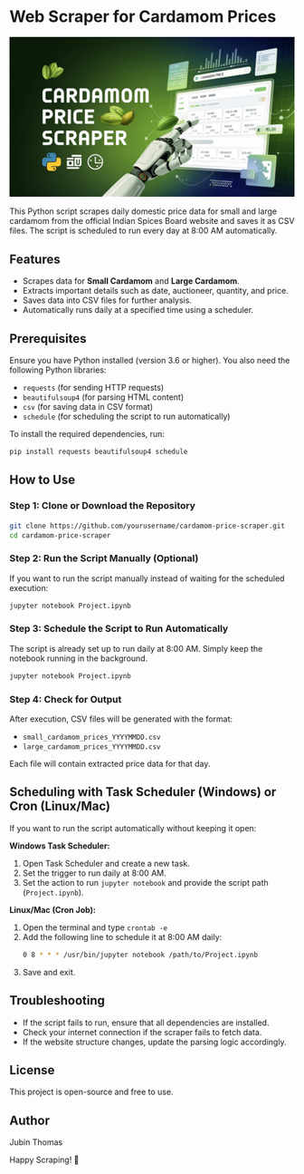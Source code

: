 # Web Scraper for Cardamom Prices
![Project Banner](public/project_image_cardamom.jpeg)

This Python script scrapes daily domestic price data for small and large cardamom from the official Indian Spices Board website and saves it as CSV files. The script is scheduled to run every day at 8:00 AM automatically.

## Features
- Scrapes data for **Small Cardamom** and **Large Cardamom**.
- Extracts important details such as date, auctioneer, quantity, and price.
- Saves data into CSV files for further analysis.
- Automatically runs daily at a specified time using a scheduler.

## Prerequisites
Ensure you have Python installed (version 3.6 or higher). You also need the following Python libraries:

- `requests` (for sending HTTP requests)
- `beautifulsoup4` (for parsing HTML content)
- `csv` (for saving data in CSV format)
- `schedule` (for scheduling the script to run automatically)

To install the required dependencies, run:
```sh
pip install requests beautifulsoup4 schedule
```

## How to Use
### Step 1: Clone or Download the Repository
```sh
git clone https://github.com/yourusername/cardamom-price-scraper.git
cd cardamom-price-scraper
```

### Step 2: Run the Script Manually (Optional)
If you want to run the script manually instead of waiting for the scheduled execution:
```sh
jupyter notebook Project.ipynb
```

### Step 3: Schedule the Script to Run Automatically
The script is already set up to run daily at 8:00 AM. Simply keep the notebook running in the background.
```sh
jupyter notebook Project.ipynb
```

### Step 4: Check for Output
After execution, CSV files will be generated with the format:
- `small_cardamom_prices_YYYYMMDD.csv`
- `large_cardamom_prices_YYYYMMDD.csv`

Each file will contain extracted price data for that day.

## Scheduling with Task Scheduler (Windows) or Cron (Linux/Mac)
If you want to run the script automatically without keeping it open:

**Windows Task Scheduler:**
1. Open Task Scheduler and create a new task.
2. Set the trigger to run daily at 8:00 AM.
3. Set the action to run `jupyter notebook` and provide the script path (`Project.ipynb`).

**Linux/Mac (Cron Job):**
1. Open the terminal and type `crontab -e`
2. Add the following line to schedule it at 8:00 AM daily:
   ```sh
   0 8 * * * /usr/bin/jupyter notebook /path/to/Project.ipynb
   ```
3. Save and exit.

## Troubleshooting
- If the script fails to run, ensure that all dependencies are installed.
- Check your internet connection if the scraper fails to fetch data.
- If the website structure changes, update the parsing logic accordingly.

## License
This project is open-source and free to use.

## Author
Jubin Thomas

Happy Scraping! 🚀

